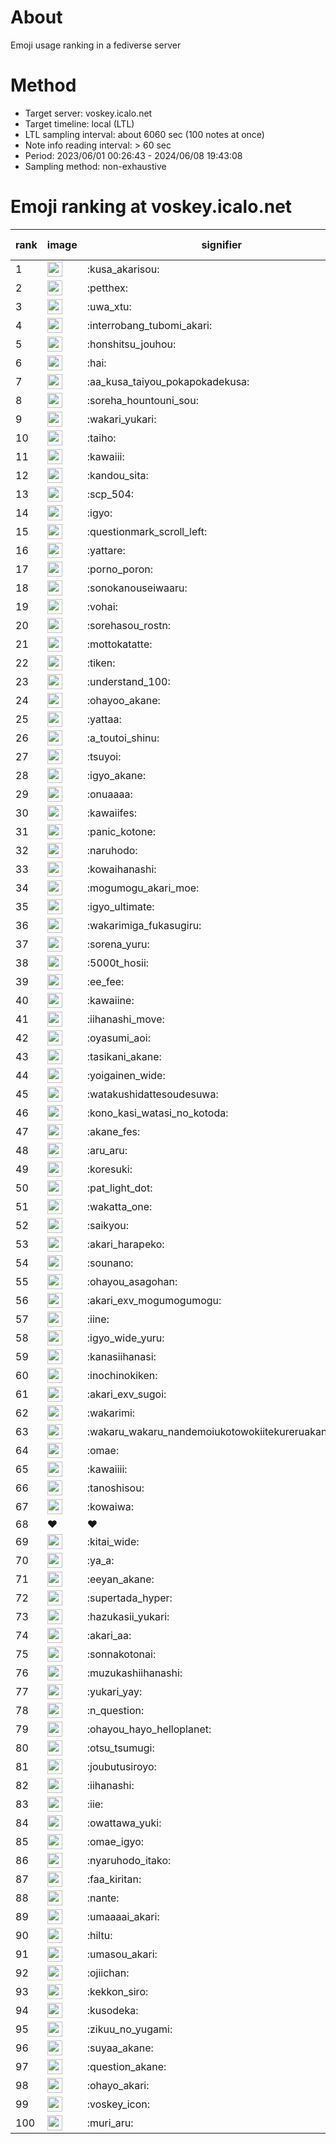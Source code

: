 # About
Emoji usage ranking in a fediverse server

# Method
- Target server: voskey.icalo.net
- Target timeline: local (LTL)
- LTL sampling interval: about 6060 sec (100 notes at once)
- Note info reading interval: > 60 sec
- Period: 2023/06/01 00:26:43 - 2024/06/08 19:43:08 
- Sampling method: non-exhaustive

# Emoji ranking at voskey.icalo.net

|rank|image|signifier|type|frequency score|
|----|----|----|----|----|
|1|<img height="24" src="https://voskey.icalo.net/emoji/kusa_akarisou.webp">|:kusa_akarisou:|custom|26990|
|2|<img height="24" src="https://voskey.icalo.net/emoji/petthex.webp">|:petthex:|custom|18761|
|3|<img height="24" src="https://voskey.icalo.net/emoji/uwa_xtu.webp">|:uwa_xtu:|custom|11448|
|4|<img height="24" src="https://voskey.icalo.net/emoji/interrobang_tubomi_akari.webp">|:interrobang_tubomi_akari:|custom|9777|
|5|<img height="24" src="https://voskey.icalo.net/emoji/honshitsu_jouhou.webp">|:honshitsu_jouhou:|custom|8555|
|6|<img height="24" src="https://voskey.icalo.net/emoji/hai.webp">|:hai:|custom|7550|
|7|<img height="24" src="https://voskey.icalo.net/emoji/aa_kusa_taiyou_pokapokadekusa.webp">|:aa_kusa_taiyou_pokapokadekusa:|custom|6890|
|8|<img height="24" src="https://voskey.icalo.net/emoji/soreha_hountouni_sou.webp">|:soreha_hountouni_sou:|custom|6752|
|9|<img height="24" src="https://voskey.icalo.net/emoji/wakari_yukari.webp">|:wakari_yukari:|custom|6621|
|10|<img height="24" src="https://voskey.icalo.net/emoji/taiho.webp">|:taiho:|custom|6519|
|11|<img height="24" src="https://voskey.icalo.net/emoji/kawaiii.webp">|:kawaiii:|custom|5688|
|12|<img height="24" src="https://voskey.icalo.net/emoji/kandou_sita.webp">|:kandou_sita:|custom|5575|
|13|<img height="24" src="https://voskey.icalo.net/emoji/scp_504.webp">|:scp_504:|custom|5511|
|14|<img height="24" src="https://voskey.icalo.net/emoji/igyo.webp">|:igyo:|custom|4366|
|15|<img height="24" src="https://voskey.icalo.net/emoji/questionmark_scroll_left.webp">|:questionmark_scroll_left:|custom|4195|
|16|<img height="24" src="https://voskey.icalo.net/emoji/yattare.webp">|:yattare:|custom|4190|
|17|<img height="24" src="https://voskey.icalo.net/emoji/porno_poron.webp">|:porno_poron:|custom|4174|
|18|<img height="24" src="https://voskey.icalo.net/emoji/sonokanouseiwaaru.webp">|:sonokanouseiwaaru:|custom|3936|
|19|<img height="24" src="https://voskey.icalo.net/emoji/vohai.webp">|:vohai:|custom|3900|
|20|<img height="24" src="https://voskey.icalo.net/emoji/sorehasou_rostn.webp">|:sorehasou_rostn:|custom|3778|
|21|<img height="24" src="https://voskey.icalo.net/emoji/mottokatatte.webp">|:mottokatatte:|custom|3674|
|22|<img height="24" src="https://voskey.icalo.net/emoji/tiken.webp">|:tiken:|custom|3508|
|23|<img height="24" src="https://voskey.icalo.net/emoji/understand_100.webp">|:understand_100:|custom|3391|
|24|<img height="24" src="https://voskey.icalo.net/emoji/ohayoo_akane.webp">|:ohayoo_akane:|custom|3380|
|25|<img height="24" src="https://voskey.icalo.net/emoji/yattaa.webp">|:yattaa:|custom|3261|
|26|<img height="24" src="https://voskey.icalo.net/emoji/a_toutoi_shinu.webp">|:a_toutoi_shinu:|custom|3065|
|27|<img height="24" src="https://voskey.icalo.net/emoji/tsuyoi.webp">|:tsuyoi:|custom|2954|
|28|<img height="24" src="https://voskey.icalo.net/emoji/igyo_akane.webp">|:igyo_akane:|custom|2938|
|29|<img height="24" src="https://voskey.icalo.net/emoji/onuaaaa.webp">|:onuaaaa:|custom|2924|
|30|<img height="24" src="https://voskey.icalo.net/emoji/kawaiifes.webp">|:kawaiifes:|custom|2800|
|31|<img height="24" src="https://voskey.icalo.net/emoji/panic_kotone.webp">|:panic_kotone:|custom|2785|
|32|<img height="24" src="https://voskey.icalo.net/emoji/naruhodo.webp">|:naruhodo:|custom|2658|
|33|<img height="24" src="https://voskey.icalo.net/emoji/kowaihanashi.webp">|:kowaihanashi:|custom|2645|
|34|<img height="24" src="https://voskey.icalo.net/emoji/mogumogu_akari_moe.webp">|:mogumogu_akari_moe:|custom|2626|
|35|<img height="24" src="https://voskey.icalo.net/emoji/igyo_ultimate.webp">|:igyo_ultimate:|custom|2590|
|36|<img height="24" src="https://voskey.icalo.net/emoji/wakarimiga_fukasugiru.webp">|:wakarimiga_fukasugiru:|custom|2384|
|37|<img height="24" src="https://voskey.icalo.net/emoji/sorena_yuru.webp">|:sorena_yuru:|custom|2379|
|38|<img height="24" src="https://voskey.icalo.net/emoji/5000t_hosii.webp">|:5000t_hosii:|custom|2372|
|39|<img height="24" src="https://voskey.icalo.net/emoji/ee_fee.webp">|:ee_fee:|custom|2349|
|40|<img height="24" src="https://voskey.icalo.net/emoji/kawaiine.webp">|:kawaiine:|custom|2333|
|41|<img height="24" src="https://voskey.icalo.net/emoji/iihanashi_move.webp">|:iihanashi_move:|custom|2298|
|42|<img height="24" src="https://voskey.icalo.net/emoji/oyasumi_aoi.webp">|:oyasumi_aoi:|custom|2291|
|43|<img height="24" src="https://voskey.icalo.net/emoji/tasikani_akane.webp">|:tasikani_akane:|custom|2107|
|44|<img height="24" src="https://voskey.icalo.net/emoji/yoigainen_wide.webp">|:yoigainen_wide:|custom|2100|
|45|<img height="24" src="https://voskey.icalo.net/emoji/watakushidattesoudesuwa.webp">|:watakushidattesoudesuwa:|custom|2018|
|46|<img height="24" src="https://voskey.icalo.net/emoji/kono_kasi_watasi_no_kotoda.webp">|:kono_kasi_watasi_no_kotoda:|custom|1968|
|47|<img height="24" src="https://voskey.icalo.net/emoji/akane_fes.webp">|:akane_fes:|custom|1947|
|48|<img height="24" src="https://voskey.icalo.net/emoji/aru_aru.webp">|:aru_aru:|custom|1933|
|49|<img height="24" src="https://voskey.icalo.net/emoji/koresuki.webp">|:koresuki:|custom|1931|
|50|<img height="24" src="https://voskey.icalo.net/emoji/pat_light_dot.webp">|:pat_light_dot:|custom|1923|
|51|<img height="24" src="https://voskey.icalo.net/emoji/wakatta_one.webp">|:wakatta_one:|custom|1911|
|52|<img height="24" src="https://voskey.icalo.net/emoji/saikyou.webp">|:saikyou:|custom|1865|
|53|<img height="24" src="https://voskey.icalo.net/emoji/akari_harapeko.webp">|:akari_harapeko:|custom|1847|
|54|<img height="24" src="https://voskey.icalo.net/emoji/sounano.webp">|:sounano:|custom|1845|
|55|<img height="24" src="https://voskey.icalo.net/emoji/ohayou_asagohan.webp">|:ohayou_asagohan:|custom|1784|
|56|<img height="24" src="https://voskey.icalo.net/emoji/akari_exv_mogumogumogu.webp">|:akari_exv_mogumogumogu:|custom|1777|
|57|<img height="24" src="https://voskey.icalo.net/emoji/iine.webp">|:iine:|custom|1704|
|58|<img height="24" src="https://voskey.icalo.net/emoji/igyo_wide_yuru.webp">|:igyo_wide_yuru:|custom|1681|
|59|<img height="24" src="https://voskey.icalo.net/emoji/kanasiihanasi.webp">|:kanasiihanasi:|custom|1596|
|60|<img height="24" src="https://voskey.icalo.net/emoji/inochinokiken.webp">|:inochinokiken:|custom|1574|
|61|<img height="24" src="https://voskey.icalo.net/emoji/akari_exv_sugoi.webp">|:akari_exv_sugoi:|custom|1572|
|62|<img height="24" src="https://voskey.icalo.net/emoji/wakarimi.webp">|:wakarimi:|custom|1527|
|63|<img height="24" src="https://voskey.icalo.net/emoji/wakaru_wakaru_nandemoiukotowokiitekureruakanetyan.webp">|:wakaru_wakaru_nandemoiukotowokiitekureruakanetyan:|custom|1520|
|64|<img height="24" src="https://voskey.icalo.net/emoji/omae.webp">|:omae:|custom|1502|
|65|<img height="24" src="https://voskey.icalo.net/emoji/kawaiiii.webp">|:kawaiiii:|custom|1499|
|66|<img height="24" src="https://voskey.icalo.net/emoji/tanoshisou.webp">|:tanoshisou:|custom|1457|
|67|<img height="24" src="https://voskey.icalo.net/emoji/kowaiwa.webp">|:kowaiwa:|custom|1446|
|68|❤|❤|unicode|1436|
|69|<img height="24" src="https://voskey.icalo.net/emoji/kitai_wide.webp">|:kitai_wide:|custom|1425|
|70|<img height="24" src="https://voskey.icalo.net/emoji/ya_a.webp">|:ya_a:|custom|1421|
|71|<img height="24" src="https://voskey.icalo.net/emoji/eeyan_akane.webp">|:eeyan_akane:|custom|1389|
|72|<img height="24" src="https://voskey.icalo.net/emoji/supertada_hyper.webp">|:supertada_hyper:|custom|1329|
|73|<img height="24" src="https://voskey.icalo.net/emoji/hazukasii_yukari.webp">|:hazukasii_yukari:|custom|1325|
|74|<img height="24" src="https://voskey.icalo.net/emoji/akari_aa.webp">|:akari_aa:|custom|1325|
|75|<img height="24" src="https://voskey.icalo.net/emoji/sonnakotonai.webp">|:sonnakotonai:|custom|1284|
|76|<img height="24" src="https://voskey.icalo.net/emoji/muzukashiihanashi.webp">|:muzukashiihanashi:|custom|1283|
|77|<img height="24" src="https://voskey.icalo.net/emoji/yukari_yay.webp">|:yukari_yay:|custom|1271|
|78|<img height="24" src="https://voskey.icalo.net/emoji/n_question.webp">|:n_question:|custom|1254|
|79|<img height="24" src="https://voskey.icalo.net/emoji/ohayou_hayo_helloplanet.webp">|:ohayou_hayo_helloplanet:|custom|1226|
|80|<img height="24" src="https://voskey.icalo.net/emoji/otsu_tsumugi.webp">|:otsu_tsumugi:|custom|1214|
|81|<img height="24" src="https://voskey.icalo.net/emoji/joubutusiroyo.webp">|:joubutusiroyo:|custom|1193|
|82|<img height="24" src="https://voskey.icalo.net/emoji/iihanashi.webp">|:iihanashi:|custom|1190|
|83|<img height="24" src="https://voskey.icalo.net/emoji/iie.webp">|:iie:|custom|1189|
|84|<img height="24" src="https://voskey.icalo.net/emoji/owattawa_yuki.webp">|:owattawa_yuki:|custom|1181|
|85|<img height="24" src="https://voskey.icalo.net/emoji/omae_igyo.webp">|:omae_igyo:|custom|1178|
|86|<img height="24" src="https://voskey.icalo.net/emoji/nyaruhodo_itako.webp">|:nyaruhodo_itako:|custom|1177|
|87|<img height="24" src="https://voskey.icalo.net/emoji/faa_kiritan.webp">|:faa_kiritan:|custom|1165|
|88|<img height="24" src="https://voskey.icalo.net/emoji/nante.webp">|:nante:|custom|1155|
|89|<img height="24" src="https://voskey.icalo.net/emoji/umaaaai_akari.webp">|:umaaaai_akari:|custom|1153|
|90|<img height="24" src="https://voskey.icalo.net/emoji/hiltu.webp">|:hiltu:|custom|1118|
|91|<img height="24" src="https://voskey.icalo.net/emoji/umasou_akari.webp">|:umasou_akari:|custom|1114|
|92|<img height="24" src="https://voskey.icalo.net/emoji/ojiichan.webp">|:ojiichan:|custom|1112|
|93|<img height="24" src="https://voskey.icalo.net/emoji/kekkon_siro.webp">|:kekkon_siro:|custom|1112|
|94|<img height="24" src="https://voskey.icalo.net/emoji/kusodeka.webp">|:kusodeka:|custom|1099|
|95|<img height="24" src="https://voskey.icalo.net/emoji/zikuu_no_yugami.webp">|:zikuu_no_yugami:|custom|1097|
|96|<img height="24" src="https://voskey.icalo.net/emoji/suyaa_akane.webp">|:suyaa_akane:|custom|1096|
|97|<img height="24" src="https://voskey.icalo.net/emoji/question_akane.webp">|:question_akane:|custom|1057|
|98|<img height="24" src="https://voskey.icalo.net/emoji/ohayo_akari.webp">|:ohayo_akari:|custom|1053|
|99|<img height="24" src="https://voskey.icalo.net/emoji/voskey_icon.webp">|:voskey_icon:|custom|1036|
|100|<img height="24" src="https://voskey.icalo.net/emoji/muri_aru.webp">|:muri_aru:|custom|1027|
